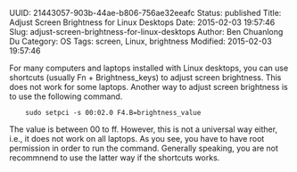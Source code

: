 UUID: 21443057-903b-44ae-b806-756ae32eeafc
Status: published
Title: Adjust Screen Brightness for Linux Desktops
Date: 2015-02-03 19:57:46
Slug: adjust-screen-brightness-for-linux-desktops
Author: Ben Chuanlong Du
Category: OS
Tags: screen, Linux, brightness
Modified: 2015-02-03 19:57:46

For many computers and laptops installed with Linux desktops, 
you can use shortcuts (usually Fn + Brightness_keys) to adjust screen brightness.
This does not work for some laptops. 
Another way to adjust screen brightness is to use the following command.

        sudo setpci -s 00:02.0 F4.B=brightness_value

The value is between 00 to ff. 
However, this is not a universal way either, 
i.e., it does not work on all laptops. 
As you see, 
you have to have root permission in order to run the command. 
Generally speaking,
you are not recommnend to use the latter way if the shortcuts works. 
